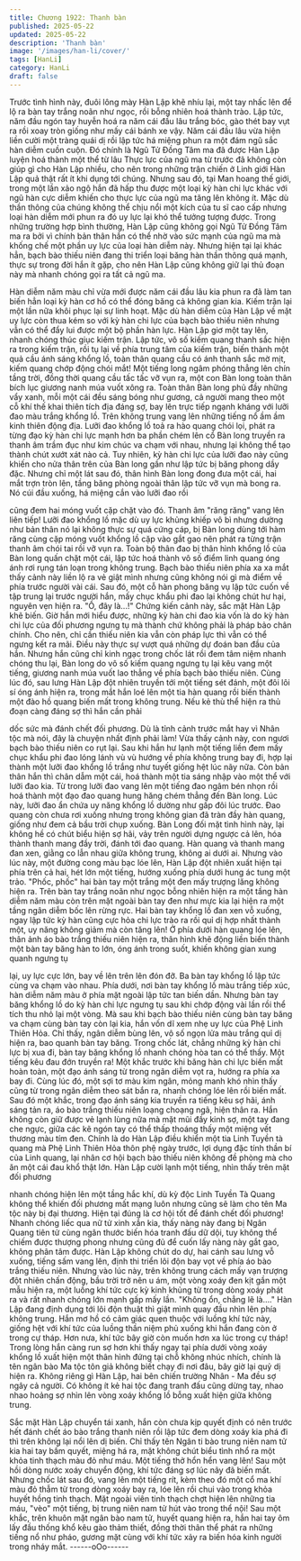 ```yaml
---
title: Chương 1922: Thanh bàn
published: 2025-05-22
updated: 2025-05-22
description: 'Thanh bàn'
image: '/images/han-li/cover/'
tags: [HanLi]
category: HanLi
draft: false
---
```


Trước tình hình này, đuôi lông mày Hàn Lập khẽ nhíu lại, một tay
nhấc lên để lộ ra bàn tay trắng noãn như ngọc, rồi bỗng nhiên hoá
thành trào.
Lập tức, năm đầu ngón tay huyễn hoá ra năm cái đầu lâu trắng
bóc, gào thét bay vụt ra rồi xoay tròn giống như mấy cái bánh xe
vậy. Năm cái đầu lâu vừa hiện liền cười một tràng quái dị rồi lập
tức há miệng phun ra một đám ngũ sắc hàn diễm cuồn cuộn.
Đó chính là Ngũ Tử Đồng Tâm ma đã được Hàn Lập luyện hoá
thành một thể từ lâu
Thực lực của ngũ ma từ trước đã không còn giúp gì cho Hàn Lập
nhiều, cho nên trong những trận chiến ở Linh giới Hàn Lập quả
thật rất ít khi dụng tới chúng. Nhưng sau đó, tại Man hoang thế
giới, trong một lần xảo ngộ hắn đã hấp thu được một loại kỳ hàn
chi lực khác với ngũ hàn cực diễm khiến cho thực lực của ngũ ma
tăng lên không ít.
Mặc dù thần thông của chúng không thể chịu nổi một kích của tu
sĩ cao cấp nhưng loại hàn diễm mới phun ra đó uy lực lại khó thể
tưởng tượng được.
Trong những trường hợp bình thường, Hàn Lập cũng không gọi
Ngũ Tử Đồng Tâm ma ra bởi vì chính bản thân hắn có thể nhờ
vào sức mạnh của ngũ ma mà khống chế một phần uy lực của
loại hàn diễm này.
Nhưng hiện tại lại khác hẳn, bạch bào thiếu niên đang thi triển loại
băng hàn thần thông quá mạnh, thực sự trong đời hắn ít gặp, cho
nên Hàn Lập cũng không giữ lại thủ đoạn này mà nhanh chóng
gọi ra tất cả ngũ ma.

Hàn diễm năm màu chỉ vừa mới được năm cái đầu lâu kia phun
ra đã làm tan biến hẳn loại kỳ hàn cơ hồ có thể đóng băng cả
không gian kia.
Kiếm trận lại một lần nữa khôi phục lại sự linh hoạt.
Mặc dù hàn diễm của Hàn Lập về mặt uy lực còn thua kém so với
kỳ hàn chi lực của bạch bào thiếu niên nhưng vẫn có thể đẩy lui
được một bộ phần hàn lực.
Hàn Lập giơ một tay lên, nhanh chóng thúc giục kiếm trận.
Lập tức, vô số kiếm quang thanh sắc hiện ra trong kiếm trận, rồi
tụ lại về phía trung tâm của kiếm trận, biến thành một quả cầu
ánh sáng khổng lồ, toàn thân quang cầu có ánh thanh sắc mờ
mịt, kiếm quang chớp động chói mắt!
Một tiếng long ngâm phóng thẳng lên chín tầng trời, đồng thời
quang cầu tấc tấc vỡ vụn ra, một con Bàn long toàn thân bích lục
giương nanh múa vuốt xông ra.
Toàn thân Bàn long phủ đầy những vẩy xanh, mỗi một cái đều
sáng bóng như gương, cả người mang theo một cỗ khí thế khai
thiên tích địa đáng sợ, bay lên trực tiếp ngạnh kháng với lưỡi đao
màu trắng khổng lồ.
Trên không trung vang lên những tiếng nổ ầm ầm kinh thiên động
địa.
Lưỡi đao khổng lồ toả ra hào quang chói lọi, phát ra từng đạo kỳ
hàn chi lực mạnh hơn ba phần chém lên cổ Bàn long truyền ra
thanh âm trầm đục như kim chúc va chạm với nhau, nhưng lại
không thể tạo thành chút xướt xát nào cả.
Tuy nhiên, kỳ hàn chi lực của lưỡi đao này cũng khiến cho nửa
thân trên của Bàn long gần như lập tức bị băng phong dầy đặc.
Nhưng chỉ một lát sau đó, thân hình Bàn long đong đưa một cái,
hai mắt trợn tròn lên, tầng băng phòng ngoài thân lập tức vỡ vụn
mà bong ra. Nó cúi đầu xuống, há miệng cắn vào lưỡi đao rồi

cũng đem hai móng vuốt cặp chặt vào đó.
Thanh âm "răng răng" vang lên liên tiếp!
Lưỡi đao khổng lồ mặc dù uy lực khủng khiếp vô bì nhưng dường
như bản thân nó lại không thực sự quá cứng cáp, bị Bàn long
dùng tới hàm răng cùng cặp móng vuốt khổng lồ cặp vào gắt gao
nên phát ra từng trận thanh âm chói tai rồi vỡ vụn ra. Toàn bộ
thân đao bị thân hình khổng lồ của Bàn long quấn chặt một cái,
lập tức hoá thành vô số điểm linh quang óng ánh rơi rụng tán loạn
trong không trung.
Bạch bào thiếu niên phía xa xa mắt thấy cảnh này liền lộ ra vẻ
giật mình nhưng cũng không nói gì mà điểm về phía trước người
vài cái. Sau đó, một cỗ hàn phong băng vụ lập tức cuốn về tập
trung lại trước người hắn, mấy chục khẩu phi đao lại không chút
hư hại, nguyên vẹn hiện ra.
"Ồ, đây là...!"
Chứng kiến cảnh này, sắc mặt Hàn Lập khẽ biến.
Giờ hắn mới hiểu được, những kỳ hàn chi đao kia vốn là do kỳ
hàn chi lực của đối phương ngưng tụ mà thành chứ không phải là
pháp bảo chân chính. Cho nên, chỉ cần thiếu niên kia vẫn còn
pháp lực thì vẫn có thể ngưng kết ra mãi.
Điều này thực sự vượt quá những dự đoán ban đầu của hắn.
Nhưng hắn cũng chỉ kinh ngạc trong chốc lát rồi đem tâm niệm
nhanh chóng thu lại, Bàn long do vô số kiếm quang ngưng tụ lại
kêu vang một tiếng, giương nanh múa vuốt lao thẳng về phía
bạch bào thiếu niên.
Cùng lúc đó, sau lưng Hàn Lập đột nhiên truyền tới một tiếng sét
đánh, một đôi lôi sí óng ánh hiện ra, trong mắt hắn loé lên một tia
hàn quang rồi biến thành một đào hồ quang biến mất trong không
trung.
Nếu kẻ thù thể hiện ra thủ đoạn càng đáng sợ thì hắn cần phải

dốc sức mà đánh chết đối phương. Dù là tỉnh cảnh trước mắt hay
vì Nhân tộc mà nói, đây là chuyện nhất định phải làm!
Vừa thấy cảnh này, con ngươi bạch bào thiếu niên co rụt lại. Sau
khi hắn hư lạnh một tiếng liền đem mấy chục khẩu phi đao lóng
lánh vù vù hướng về phía không trung bay đi, hợp lại thành một
lưỡi đao khổng lồ trắng như tuyết giống hệt lúc nãy nữa.
Còn bản thân hắn thì chân dẫm một cái, hoá thành một tia sáng
nhập vào một thể với lưỡi đao kia. Từ trong lưỡi đao vang lên một
tiếng đao ngâm bén nhọn rồi hoá thành một đạo đao quang hung
hăng chém thẳng đến Bàn long.
Lúc này, lưỡi đao ẩn chứa uy năng khổng lồ dường như gấp đôi
lúc trước. Đao quang còn chưa rơi xuống nhưng trong không gian
đã tràn đầy hàn quang, giống như đem cả bầu trời chụp xuống.
Bàn Long đối mặt tình hình này, lại không hề có chút biểu hiện sợ
hãi, vảy trên người dựng ngược cả lên, hóa thành thanh mang
đầy trời, đánh tới đao quang.
Hàn quang và thanh mang đan xen, giằng co lẫn nhau giữa không
trung, không ai dưới ai. Nhưng vào lúc này, một đường cong màu
bạc lóe lên, Hàn Lập đột nhiên xuất hiện tại phía trên cả hai, hét
lớn một tiếng, hướng xuống phía dưới hung ác tung một trảo.
"Phốc, phốc" hai bàn tay một trắng một đen mấy trượng lăng
không hiện ra.
Trên bàn tay trắng noãn như ngọc bỗng nhiên hiện ra một tầng
hàn diễm năm màu còn trên mặt ngoài bàn tay đen như mực kia
lại hiện ra một tầng ngân diễm bốc lên rừng rực.
Hai bàn tay khổng lồ đan xen vỗ xuống, ngay lập tức kỳ hàn cũng
cực hỏa chi lực trào ra rồi quỉ dị hợp nhất thành một, uy năng
không giảm mà còn tăng lên!
Ở phía dưới hàn quang lóe lên, thân ảnh áo bào trắng thiếu niên
hiện ra, thân hình khẽ động liền biến thành một bàn tay băng hàn
to lớn, óng ánh trong suốt, khiến không gian xung quanh ngưng tụ

lại, uy lực cực lớn, bay về lên trên lên đón đỡ.
Ba bàn tay khổng lồ lập tức cùng va chạm vào nhau.
Phía dưới, nơi bàn tay khổng lồ màu trắng tiếp xúc, hàn diễm
năm màu ở phía mặt ngoài lập tức tan biến dần. Nhưng bàn tay
băng khổng lồ do kỳ hàn chi lực ngưng tụ sau khi chớp động vài
lần rồi thể tích thu nhỏ lại một vòng.
Mà sau khi bạch bào thiếu niên cùng bàn tay băng va chạm cùng
bàn tay còn lại kia, hắn vốn dĩ xem nhẹ uy lực của Phệ Linh Thiên
Hỏa.
Chỉ thấy, ngân diễm bùng lên, vô số ngọn lửa màu trắng quỉ dị
hiện ra, bao quanh bàn tay băng. Trong chốc lát, chẳng những kỳ
hàn chi lực bị xua đi, bàn tay băng khổng lồ nhanh chóng hòa tan
có thể thấy.
Một tiếng kêu đau đớn truyền ra!
Một khắc trước khi băng hàn chi lực biến mất hoàn toàn, một đạo
ánh sáng từ trong ngân diễm vọt ra, hướng ra phía xa bay đi.
Cùng lúc đó, một sợi tơ màu kim ngân, mỏng manh khó nhìn thấy
cũng từ trong ngân diễm theo sát bắn ra, nhanh chóng lóe lên rồi
biến mất.
Sau đó một khắc, trong đạo ánh sáng kia truyền ra tiếng kêu sợ
hãi, ánh sáng tản ra, áo bào trắng thiếu niên loạng choạng ngã,
hiện thân ra.
Hắn không còn giữ được vẻ lạnh lùng nữa mà mặt mũi đầy kinh
sợ, một tay đang che ngực, giữa các kẽ ngón tay có thể thấp
thoáng thấy một miệng vết thương màu tím đen.
Chính là do Hàn Lập điều khiển một tia Linh Tuyền tà quang mà
Phệ Linh Thiên Hỏa thôn phệ ngày trước, lợi dụng đặc tính thần
bí của Linh quang, lại nhân cơ hội bạch bào thiếu niên không đề
phòng mà cho ăn một cái đau khổ thật lớn.
Hàn Lập cười lạnh một tiếng, nhìn thấy trên mặt đối phương

nhanh chóng hiện lên một tầng hắc khí, dù kỳ độc Linh Tuyền Tà
Quang không thể khiến đối phương mất mạng luôn nhưng cũng
sẽ làm cho tên Ma tộc này bị đại thương.
Hiện tại đúng là cơ hội tốt để đánh chết đối phương!
Nhanh chóng liếc qua nữ tử xinh xắn kia, thấy nàng này đang bị
Ngân Quang tiên tử cùng ngân thước biến hóa tranh đấu dữ dội,
tuy không thể chiếm được thượng phong nhưng cũng đủ để cuốn
lấy nàng này gắt gao, không phân tâm được.
Hàn Lập không chút do dự, hai cánh sau lưng vỗ xuống, tiếng
sấm vang lên, định thi triển lôi độn bay vọt về phía áo bào trắng
thiếu niên.
Nhưng vào lúc này, trên không trung cách mấy vạn trượng đột
nhiên chấn động, bầu trời trở nên u ám, một vòng xoáy đen kịt
gần một mẫu hiện ra, một luồng khí tức cực kỳ kinh khủng từ
trong dòng xoáy phát ra và rất nhanh chóng lớn mạnh gấp mấy
lần.
"Không ổn, chẳng lẽ là…."
Hàn Lập đang định dụng tới lôi độn thuật thì giật mình quay đầu
nhìn lên phía không trung.
Hắn mơ hồ có cảm giác quen thuộc với luồng khí tức này, giống
hệt với khí tức của luồng thần niệm phủ xuống khi hắn đang còn
ở trong cự tháp. Hơn nưa, khí tức bây giờ còn muốn hơn xa lúc
trong cự tháp!
Trong lòng hắn càng run sợ hơn khi thấy ngay tại phía dưới vòng
xoáy khổng lồ xuất hiện một thân hình đứng tại chỗ không nhúc
nhích, chính là tên ngân bào Ma tộc tôn giả không biết chạy đi nơi
đâu, bây giờ lại quỷ dị hiện ra.
Không riêng gì Hàn Lập, hai bên chiến trường Nhân - Ma đều sợ
ngây cả người. Có không ít kẻ hai tộc đang tranh đấu cũng dừng
tay, nhao nhao hoảng sợ nhìn lên vòng xoáy khổng lồ bỗng xuất
hiện giữa không trung.

Sắc mặt Hàn Lập chuyển tái xanh, hắn còn chưa kịp quyết định
có nên trước hết đánh chết áo bào trắng thanh niên rồi lập tức
đem dòng xoáy kia phá đi thì trên không lại nổi lên dị biến.
Chỉ thấy tên Ngân ti bào trung niên nam tử kia hai tay bấm quyết,
miệng há ra, mặt không chút biểu tình nhổ ra một khỏa tinh thạch
màu đỏ như máu.
Một tiếng thở hổn hển vang lên! Sau một hồi dòng nước xoáy
chuyển động, khí tức đáng sợ lúc nãy đã biến mất.
Nhưng chốc lát sau đó, vang lên một tiếng rít, kèm theo đó một cổ
ma khí màu đỏ thẫm từ trong dòng xoáy bay ra, lóe lên rồi chui
vào trong khỏa huyết hồng tinh thạch.
Mặt ngoài viên tinh thạch chợt hiện lên những tia máu, "vèo" một
tiếng, bị trung niên nam tử hút vào trong thể nội!
Sau một khắc, trên khuôn mặt ngân bào nam tử, huyết quang
hiện ra, hắn hai tay ôm lấy đầu thống khổ kêu gào thảm thiết,
đồng thời thân thể phát ra những tiếng nổ như pháo, gương mặt
cùng với khí tức xảy ra biến hóa kinh người trong nháy mắt.
------oOo------
